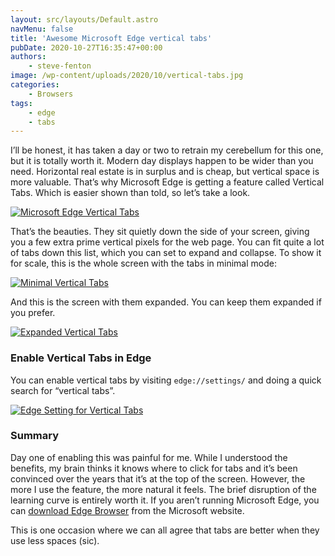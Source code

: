 ```yaml
---
layout: src/layouts/Default.astro
navMenu: false
title: 'Awesome Microsoft Edge vertical tabs'
pubDate: 2020-10-27T16:35:47+00:00
authors:
    - steve-fenton
image: /wp-content/uploads/2020/10/vertical-tabs.jpg
categories:
    - Browsers
tags:
    - edge
    - tabs
---
```


I’ll be honest, it has taken a day or two to retrain my cerebellum for this one, but it is totally worth it. Modern day displays happen to be wider than you need. Horizontal real estate is in surplus and is cheap, but vertical space is more valuable. That’s why Microsoft Edge is getting a feature called Vertical Tabs. Which is easier shown than told, so let’s take a look.

[![Microsoft Edge Vertical Tabs](/img/2020/10/vertical-tabs.jpg)](/2020/10/awesome-microsoft-edge-vertical-tabs/vertical-tabs/)

That’s the beauties. They sit quietly down the side of your screen, giving you a few extra prime vertical pixels for the web page. You can fit quite a lot of tabs down this list, which you can set to expand and collapse. To show it for scale, this is the whole screen with the tabs in minimal mode:

[![Minimal Vertical Tabs](/img/2020/10/vertical-tabs-minimised.jpg)](/2020/10/awesome-microsoft-edge-vertical-tabs/vertical-tabs-minimised/)

And this is the screen with them expanded. You can keep them expanded if you prefer.

[![Expanded Vertical Tabs](/img/2020/10/vertical-tabs-expanded.jpg)](/2020/10/awesome-microsoft-edge-vertical-tabs/vertical-tabs-expanded/)

### Enable Vertical Tabs in Edge

You can enable vertical tabs by visiting `edge://settings/` and doing a quick search for “vertical tabs”.

[![Edge Setting for Vertical Tabs](/img/2020/10/edge-setting-vertical-tabs.jpg)](/2020/10/awesome-microsoft-edge-vertical-tabs/edge-setting-vertical-tabs/)

### Summary

Day one of enabling this was painful for me. While I understood the benefits, my brain thinks it knows where to click for tabs and it’s been convinced over the years that it’s at the top of the screen. However, the more I use the feature, the more natural it feels. The brief disruption of the learning curve is entirely worth it. If you aren’t running Microsoft Edge, you can [download Edge Browser](https://www.microsoft.com/en-us/edge) from the Microsoft website.

This is one occasion where we can all agree that tabs are better when they use less spaces (sic).